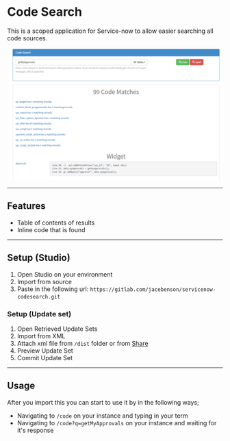 # Code Search

This is a scoped application for Service-now to allow easier searching all code sources.

[![](screenshot.png)](https://gitlab.com/jacebenson/servicenow-codesearch/blob/docs/demo.mp4)

---

## Features

- Table of contents of results
- Inline code that is found

---

## Setup (Studio)

1. Open Studio on your environment
1. Import from source
1. Paste in the following url: `https://gitlab.com/jacebenson/servicenow-codesearch.git`

### Setup (Update set)

1. Open Retrieved Update Sets
1. Import from XML
1. Attach xml file from `/dist` folder or from [Share](https://developer.servicenow.com/app.do#!/share/contents/7596230_code_share_for_sp?v=2.3&t=PRODUCT_DETAILS)
1. Preview Update Set
1. Commit Update Set

---

## Usage

After you import this you can start to use it by in the following ways;

- Navigating to `/code` on your instance and typing in your term
- Navigating to `/code?q=getMyApprovals` on your instance and waiting for it's response